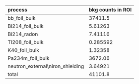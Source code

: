 | **process**                        | **bkg counts in ROI** |
|:-----------------------------------|:----------------------|
| bb\_foil\_bulk                     | 37411.5               |
| Bi214\_foil\_bulk                  | 5.61263               |
| Bi214\_radon                       | 7.41116               |
| Tl208\_foil\_bulk                  | 0.285592              |
| K40\_foil\_bulk                    | 1.32358               |
| Pa234m\_foil\_bulk                 | 3672.06               |
| neutron\_external\niron\_shielding | 3.64921               |
| total                              | 41101.8               |
